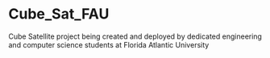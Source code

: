 # Cube_Sat_FAU
Cube Satellite project being created and deployed by dedicated engineering and computer science students at Florida Atlantic University
